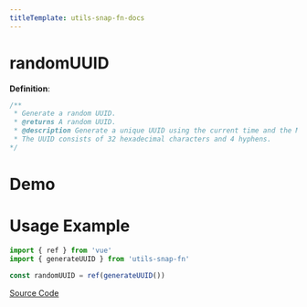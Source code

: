 ```yaml
---
titleTemplate: utils-snap-fn-docs
---
```


# randomUUID

**Definition**:

```js
/**
 * Generate a random UUID.
 * @returns A random UUID.
 * @description Generate a unique UUID using the current time and the Math.random() function.
 * The UUID consists of 32 hexadecimal characters and 4 hyphens.
*/
```

# Demo

<Box>
  <RandomUUIDDemo />
</Box>

# Usage Example

```ts
import { ref } from 'vue'
import { generateUUID } from 'utils-snap-fn'

const randomUUID = ref(generateUUID())
```

[Source Code](https://github.com/guxuerui/utils-snap-fn/blob/main/src/playground/random/randomUUID.ts)